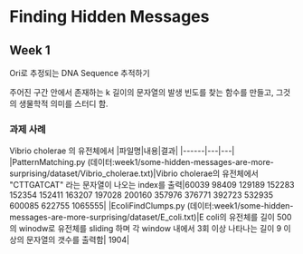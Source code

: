 # Finding Hidden Messages

## Week 1
Ori로 추정되는 DNA Sequence 추적하기  

주어진 구간 안에서 존재하는 k 길이의 문자열의 발생 빈도를 찾는 함수를 만들고, 그것의 생물학적 의미를 스터디 함.

### 과제 사례
Vibrio cholerae 의 유전체에서 
|파일명|내용|결과|
|------|---|---|
|PatternMatching.py (데이터:week1/some-hidden-messages-are-more-surprising/dataset/Vibrio_cholerae.txt)|Vibrio cholerae의 유전체에서 "CTTGATCAT" 라는 문자열이 나오는 index를 출력|60039 98409 129189 152283 152354 152411 163207 197028 200160 357976 376771 392723 532935 600085 622755 1065555|
|EcoliFindClumps.py (데이터:week1/some-hidden-messages-are-more-surprising/dataset/E_coli.txt)|E coli의 유전체를 길이 500의 winodw로 유전체를 sliding 하며 각 window 내에서 3회 이상 나타나는 길이 9 이상의 문자열의 갯수를 출력함| 1904|
